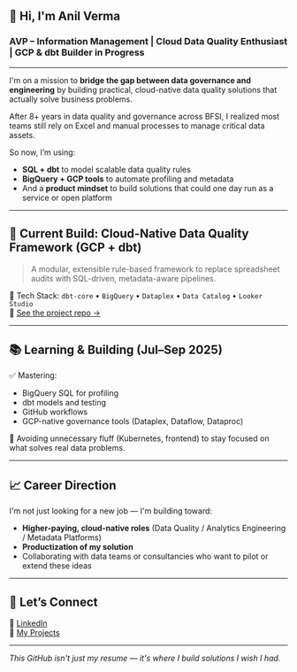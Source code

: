 ## 👋 Hi, I'm Anil Verma

### AVP – Information Management | Cloud Data Quality Enthusiast | GCP & dbt Builder in Progress

---

I'm on a mission to **bridge the gap between data governance and engineering** by building practical, cloud-native data quality solutions that actually solve business problems.

After 8+ years in data quality and governance across BFSI, I realized most teams still rely on Excel and manual processes to manage critical data assets.

So now, I’m using:
- **SQL + dbt** to model scalable data quality rules
- **BigQuery + GCP tools** to automate profiling and metadata
- And a **product mindset** to build solutions that could one day run as a service or open platform

---

## 🚧 Current Build: Cloud-Native Data Quality Framework (GCP + dbt)

> A modular, extensible rule-based framework to replace spreadsheet audits with SQL-driven, metadata-aware pipelines.

🧰 Tech Stack: `dbt-core` • `BigQuery` • `Dataplex` • `Data Catalog` • `Looker Studio`  
📁 [See the project repo →](https://github.com/Anil-Verma)

---

## 📚 Learning & Building (Jul–Sep 2025)

✅ Mastering:
- BigQuery SQL for profiling
- dbt models and testing
- GitHub workflows
- GCP-native governance tools (Dataplex, Dataflow, Dataproc)

🧠 Avoiding unnecessary fluff (Kubernetes, frontend) to stay focused on what solves real data problems.

---

## 📈 Career Direction

I'm not just looking for a new job — I'm building toward:
- **Higher-paying, cloud-native roles** (Data Quality / Analytics Engineering / Metadata Platforms)
- **Productization of my solution**
- Collaborating with data teams or consultancies who want to pilot or extend these ideas

---

## 🤝 Let’s Connect

💼 [LinkedIn](https://www.linkedin.com/in/anil-verma-data-quality-management-analytics/)  
📁 [My Projects](https://github.com/Anil-Verma)

---

_This GitHub isn't just my resume — it's where I build solutions I wish I had._
